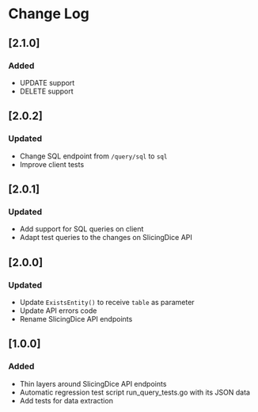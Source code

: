 # Change Log

## [2.1.0]
### Added
- UPDATE support
- DELETE support

## [2.0.2]
### Updated
- Change SQL endpoint from `/query/sql` to `sql`
- Improve client tests

## [2.0.1]
### Updated
- Add support  for SQL queries on client
- Adapt test queries to the changes on SlicingDice API

## [2.0.0]
### Updated
- Update `ExistsEntity()` to receive `table` as parameter
- Update API errors code
- Rename SlicingDice API endpoints

## [1.0.0]
### Added
- Thin layers around SlicingDice API endpoints
- Automatic regression test script run_query_tests.go with its JSON data
- Add tests for data extraction
